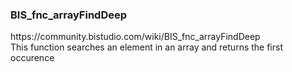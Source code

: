 <h3>BIS_fnc_arrayFindDeep</h3>
https://community.bistudio.com/wiki/BIS_fnc_arrayFindDeep
<br>This function searches an element in an array and returns the first occurence
